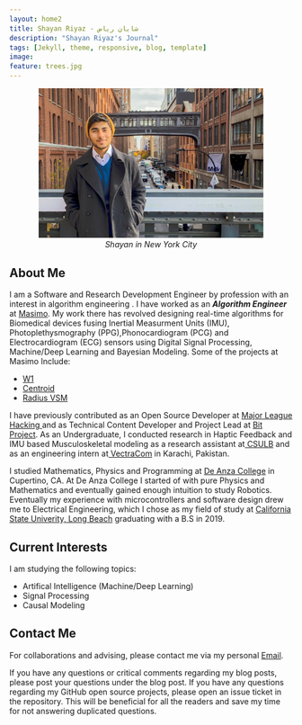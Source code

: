 ```yaml
---
layout: home2
title: Shayan Riyaz - شایان ریاض
description: "Shayan Riyaz's Journal"
tags: [Jekyll, theme, responsive, blog, template]
image:
feature: trees.jpg
---
```


<center>
<img src ="images/Shayan-in-NY.png" width="400" >
</center>
<center><i>Shayan in New York City</i></center>


## About Me
I am a Software and Research Development Engineer by profession with an interest in algorithm engineering . I have worked as an ***Algorithm Engineer*** at <a href="https://www.masimo.com/" target="_blank">Masimo</a>. My work there has revolved designing real-time algorithms for Biomedical devices fusing Inertial Measurment Units (IMU), Photoplethysmography (PPG),Phonocardiogram (PCG) and Electrocardiogram (ECG) sensors using Digital Signal Processing, Machine/Deep Learning and Bayesian Modeling. Some of the projects at Masimo Include:
* <a href="https://www.masimo.com/products/continuous/radius-vsm/" target="_blank">W1</a>
* <a href="https://www.masimo.com/products/sensors/centroid/" target="_blank">Centroid</a>
* <a href="https://www.masimo.com/products/continuous/radius-vsm/" target="_blank">Radius VSM</a>

I have previously contributed as an Open Source Developer at <a href="https://fellowship.mlh.io/" target="_blank">Major League Hacking </a> and as Technical Content Developer and Project Lead at <a href="https://www.bitproject.org/" target="_blank">Bit Project</a>. As an Undergraduate, I conducted research in Haptic Feedback and IMU based Musculoskeletal modeling as a research assistant at<a href="http://web.csulb.edu/~edemirca/hprl.html" target="_blank"> CSULB</a> and as an engineering intern at<a href="https://www.vectracom.com/" target="_blank"> VectraCom</a> in Karachi, Pakistan.

I studied Mathematics, Physics and Programming at <a href="http://deanza.edu/" target="_blank">De Anza College</a> in Cupertino, CA. At De Anza College I started of with pure Physics and Mathematics and eventually gained enough intuition to study Robotics. Eventually my experience with microcontrollers and software design drew me to Electrical Engineering, which I chose as my field of study at <a href="https://www.csulb.edu/" target="_blank"> California State Univerity, Long Beach</a> graduating with a B.S in 2019. 

## Current Interests
I am studying the following topics:
* Artifical Intelligence (Machine/Deep Learning)
* Signal Processing
* Causal Modeling 
  
## Contact Me
For collaborations and advising, please contact me via my personal [Email](shayanariyaz@gmail.com).

If you have any questions or critical comments regarding my blog posts, please post your questions under the blog post. If you have any questions regarding my GitHub open source projects, please open an issue ticket in the repository. This will be beneficial for all the readers and save my time for not answering duplicated questions.



